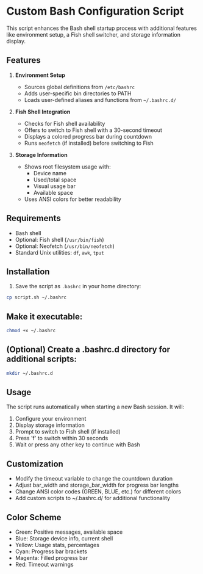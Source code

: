 # Custom Bash Configuration Script

This script enhances the Bash shell startup process with additional features like environment setup, a Fish shell switcher, and storage information display.

## Features

1. **Environment Setup**
   - Sources global definitions from `/etc/bashrc`
   - Adds user-specific bin directories to PATH
   - Loads user-defined aliases and functions from `~/.bashrc.d/`

2. **Fish Shell Integration**
   - Checks for Fish shell availability
   - Offers to switch to Fish shell with a 30-second timeout
   - Displays a colored progress bar during countdown
   - Runs `neofetch` (if installed) before switching to Fish

3. **Storage Information**
   - Shows root filesystem usage with:
     - Device name
     - Used/total space
     - Visual usage bar
     - Available space
   - Uses ANSI colors for better readability

## Requirements

- Bash shell
- Optional: Fish shell (`/usr/bin/fish`)
- Optional: Neofetch (`/usr/bin/neofetch`)
- Standard Unix utilities: `df`, `awk`, `tput`

## Installation

1. Save the script as `.bashrc` in your home directory:
```bash
cp script.sh ~/.bashrc
```

## Make it executable:
```bash
chmod +x ~/.bashrc
```

## (Optional) Create a .bashrc.d directory for additional scripts:
```bash
mkdir ~/.bashrc.d
```

## Usage
The script runs automatically when starting a new Bash session. It will:

1. Configure your environment
3. Display storage information
5. Prompt to switch to Fish shell (if installed)
7. Press 'f' to switch within 30 seconds
9. Wait or press any other key to continue with Bash

## Customization

- Modify the timeout variable to change the countdown duration
- Adjust bar_width and storage_bar_width for progress bar lengths
- Change ANSI color codes (GREEN, BLUE, etc.) for different colors
- Add custom scripts to ~/.bashrc.d/ for additional functionality

## Color Scheme

- Green: Positive messages, available space
- Blue: Storage device info, current shell
- Yellow: Usage stats, percentages
- Cyan: Progress bar brackets
- Magenta: Filled progress bar
- Red: Timeout warnings
